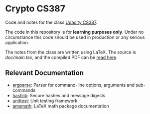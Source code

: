 # Crypto CS387

Code and notes for the class [Udacity CS387](https://classroom.udacity.com/courses/cs387).

The code in this repository is for **learning purposes only**.
Under no circumstance this code should be used in production or any serious application.

The notes from the class are written using LaTeX.
The source is _doc/main.tex_, and the compiled PDF can be [read here](./doc/main.pdf).

## Relevant Documentation

- [argparse](https://docs.python.org/3/library/argparse.html): Parser for command-line options, arguments and sub-commands
- [hashlib](https://docs.python.org/3/library/hashlib.html): Secure hashes and message digests
- [unittest](https://docs.python.org/3/library/unittest.html): Unit testing framework
- [amsmath](https://tug.org/teTeX/tetex-texmfdist/doc/latex/amsmath/amsldoc.pdf): LaTeX math package documentation
